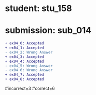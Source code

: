 # student: stu_158
# submission: sub_014

```diff
+ ex04_0: Accepted
+ ex04_1: Accepted
- ex04_2: Wrong Answer
+ ex04_3: Accepted
+ ex04_4: Accepted
- ex04_5: Wrong Answer
- ex04_6: Wrong Answer
+ ex04_7: Accepted
+ ex04_8: Accepted
```
#incorrect=3
#correct=6
